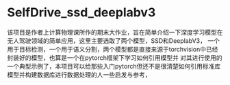 # SelfDrive_ssd_deeplabv3
该项目是作者上计算物理课所作的期末大作业，旨在简单介绍一下深度学习模型在无人驾驶领域的简单应用，这里主要选取了两个模型，SSD和DeeplabV3，
一个用于目标检测，一个用于语义分割，两个模型都是直接来源于torchvision中已经封装好的模型，也算是一个在pytorch框架下学习如何引用模型并
对其进行使用的一个典型示例了，本项目可以给那些入门pytorch但还不是很清楚如何引用标准库模型并构建数据库进行数据处理的人一些启发与参考，
